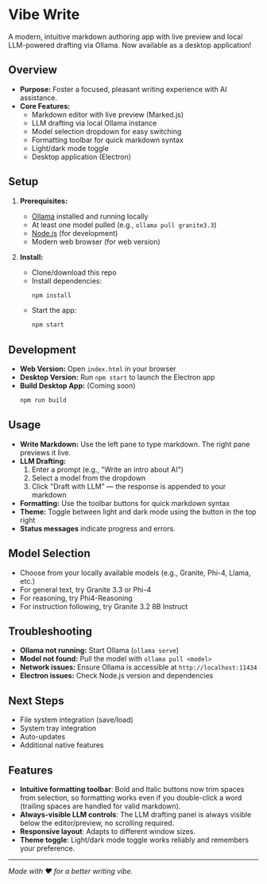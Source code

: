# Vibe Write

A modern, intuitive markdown authoring app with live preview and local LLM-powered drafting via Ollama. Now available as a desktop application!

## Overview
- **Purpose:** Foster a focused, pleasant writing experience with AI assistance.
- **Core Features:**
  - Markdown editor with live preview (Marked.js)
  - LLM drafting via local Ollama instance
  - Model selection dropdown for easy switching
  - Formatting toolbar for quick markdown syntax
  - Light/dark mode toggle
  - Desktop application (Electron)

## Setup
1. **Prerequisites:**
   - [Ollama](https://ollama.com/) installed and running locally
   - At least one model pulled (e.g., `ollama pull granite3.3`)
   - [Node.js](https://nodejs.org/) (for development)
   - Modern web browser (for web version)

2. **Install:**
   - Clone/download this repo
   - Install dependencies:
     ```bash
     npm install
     ```
   - Start the app:
     ```bash
     npm start
     ```

## Development
- **Web Version:** Open `index.html` in your browser
- **Desktop Version:** Run `npm start` to launch the Electron app
- **Build Desktop App:** (Coming soon)
  ```bash
  npm run build
  ```

## Usage
- **Write Markdown:** Use the left pane to type markdown. The right pane previews it live.
- **LLM Drafting:**
  1. Enter a prompt (e.g., "Write an intro about AI")
  2. Select a model from the dropdown
  3. Click "Draft with LLM" — the response is appended to your markdown
- **Formatting:** Use the toolbar buttons for quick markdown syntax
- **Theme:** Toggle between light and dark mode using the button in the top right
- **Status messages** indicate progress and errors.

## Model Selection
- Choose from your locally available models (e.g., Granite, Phi-4, Llama, etc.)
- For general text, try Granite 3.3 or Phi-4
- For reasoning, try Phi4-Reasoning
- For instruction following, try Granite 3.2 8B Instruct

## Troubleshooting
- **Ollama not running:** Start Ollama (`ollama serve`)
- **Model not found:** Pull the model with `ollama pull <model>`
- **Network issues:** Ensure Ollama is accessible at `http://localhost:11434`
- **Electron issues:** Check Node.js version and dependencies

## Next Steps
- File system integration (save/load)
- System tray integration
- Auto-updates
- Additional native features

## Features
- **Intuitive formatting toolbar**: Bold and Italic buttons now trim spaces from selection, so formatting works even if you double-click a word (trailing spaces are handled for valid markdown).
- **Always-visible LLM controls**: The LLM drafting panel is always visible below the editor/preview, no scrolling required.
- **Responsive layout**: Adapts to different window sizes.
- **Theme toggle**: Light/dark mode toggle works reliably and remembers your preference.

---

*Made with ❤️ for a better writing vibe.* 